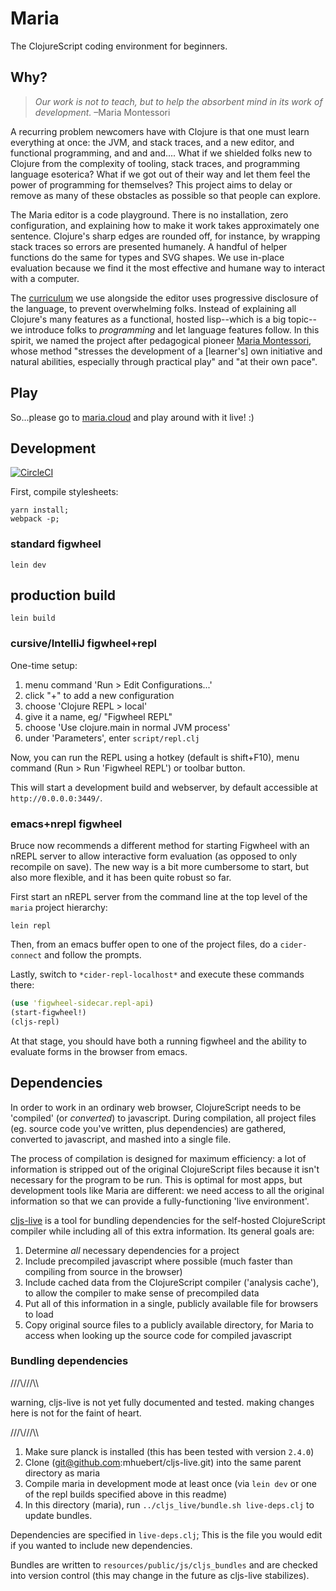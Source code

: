 # Maria

The ClojureScript coding environment for beginners.


## Why?

>*Our work is not to teach, but to help the absorbent mind in its work of development.* –Maria Montessori

A recurring problem newcomers have with Clojure is that one must learn everything at once: the JVM, and stack traces, and a new editor, and functional programming, and and and.... What if we shielded folks new to Clojure from the complexity of tooling, stack traces, and programming language esoterica? What if we got out of their way and let them feel the power of programming for themselves? This project aims to delay or remove as many of these obstacles as possible so that people can explore.

The Maria editor is a code playground. There is no installation, zero configuration, and explaining how to make it work takes approximately one sentence. Clojure's sharp edges are rounded off, for instance, by wrapping stack traces so errors are presented humanely. A handful of helper functions do the same for types and SVG shapes. We use in-place evaluation because we find it the most effective and humane way to interact with a computer.

The [curriculum](https://github.com/mhuebert/maria/blob/master/doc/pedagogy.md) we use alongside the editor uses progressive disclosure of the language, to prevent overwhelming folks. Instead of explaining all Clojure's many features as a functional, hosted lisp--which is a big topic--we introduce folks to _programming_ and let language features follow. In this spirit, we named the project after pedagogical pioneer [Maria Montessori](https://www.wikiwand.com/en/Maria_Montessori), whose method "stresses the development of a [learner's] own initiative and natural abilities, especially through practical play" and "at their own pace".


## Play

So...please go to [maria.cloud](maria.cloud) and play around with it live! :)


## Development

[![CircleCI](https://circleci.com/gh/mhuebert/maria.svg?style=svg)](https://circleci.com/gh/mhuebert/maria)

First, compile stylesheets:

```
yarn install;
webpack -p;
```

### standard figwheel

```shell
lein dev
```

## production build

```shell
lein build
```

### cursive/IntelliJ figwheel+repl

One-time setup:

1. menu command 'Run > Edit Configurations...'
2. click "+" to add a new configuration
3. choose 'Clojure REPL > local'
5. give it a name, eg/ "Figwheel REPL"
5. choose 'Use clojure.main in normal JVM process'
6. under 'Parameters', enter `script/repl.clj`

Now, you can run the REPL using a hotkey (default is shift+F10), menu command (Run > Run 'Figwheel REPL') or toolbar button.

This will start a development build and webserver, by default accessible at `http://0.0.0.0:3449/`.

### emacs+nrepl figwheel

Bruce now recommends a different method for starting Figwheel with an
nREPL server to allow interactive form evaluation (as opposed to only
recompile on save). The new way is a bit more cumbersome to start, but
also more flexible, and it has been quite robust so far.

First start an nREPL server from the command line at the top level of
the `maria` project hierarchy:

``` shell
lein repl
```

Then, from an emacs buffer open to one of the project files, do a
`cider-connect` and follow the prompts.

Lastly, switch to `*cider-repl-localhost*` and execute these commands
there:

``` clojure
(use 'figwheel-sidecar.repl-api)
(start-figwheel!)
(cljs-repl)
```

At that stage, you should have both a running figwheel and the ability
to evaluate forms in the browser from emacs.

## Dependencies

In order to work in an ordinary web browser, ClojureScript needs to be
'compiled' (or _converted_) to javascript. During compilation, all project
 files (eg. source code you've written, plus dependencies) are gathered,
 converted to javascript, and mashed into a single file.

 The process of compilation is designed for maximum efficiency: a lot of
 information is stripped out of the original ClojureScript files because it
 isn't necessary for the program to be run. This is optimal for most apps, but
 development tools like Maria are different: we need access to all the original
 information so that we can provide a fully-functioning 'live environment'.

[cljs-live](https://www.github.com/mhuebert/cljs-live) is a tool for bundling
dependencies for the self-hosted ClojureScript compiler while including all of this
extra information. Its general goals are:

1. Determine _all_ necessary dependencies for a project
2. Include precompiled javascript where possible (much faster than compiling
from source in the browser)
3. Include cached data from the ClojureScript compiler ('analysis cache'), to allow
 the compiler to make sense of precompiled data
4. Put all of this information in a single, publicly available file for browsers
 to load
5. Copy original source files to a publicly available directory, for Maria to access
 when looking up the source code for compiled javascript

### Bundling dependencies

///\\\///\\\

warning, cljs-live is not yet fully documented and tested. making changes here is not
for the faint of heart.

///\\\///\\\

 1. Make sure planck is installed (this has been tested with version `2.4.0`)
 2. Clone (git@github.com:mhuebert/cljs-live.git) into the same parent directory as maria
 3. Compile maria in development mode at least once (via `lein dev` or one of the
 repl builds specified above in this readme)
 4. In this directory (maria), run `../cljs_live/bundle.sh live-deps.clj` to update
 bundles.

 Dependencies are specified in `live-deps.clj`; This is the file you would edit if
 you wanted to include new dependencies.

 Bundles are written to `resources/public/js/cljs_bundles` and are checked into
 version control (this may change in the future as cljs-live stabilizes).
